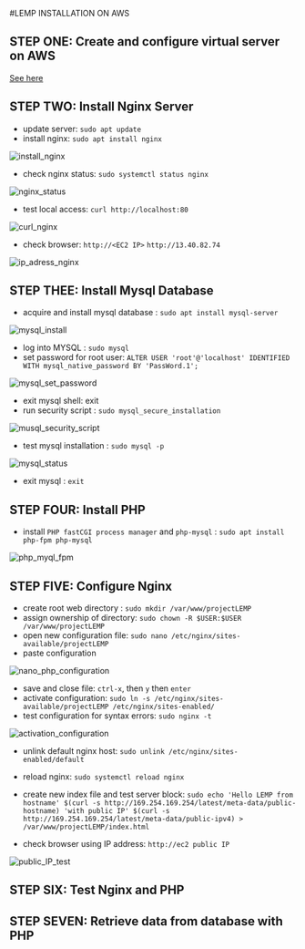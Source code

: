 #LEMP INSTALLATION ON AWS
## STEP ONE: Create and configure virtual server on AWS

<a href="https://github.com/earchibong/devops_training/blob/main/LAMP.md">See here</a>

## STEP TWO: Install Nginx Server
- update server: `sudo apt update`
- install nginx: `sudo apt install nginx`

![install_nginx](https://user-images.githubusercontent.com/92983658/177517763-5595f1f4-d2b0-423c-badc-a08209aa12c6.png)

- check nginx status: `sudo systemctl status nginx`

![nginx_status](https://user-images.githubusercontent.com/92983658/177517974-ca324d51-1393-4841-b7c6-781976a3da7b.png)

- test local access: `curl http://localhost:80`

![curl_nginx](https://user-images.githubusercontent.com/92983658/177518287-a3392188-3e4f-4017-aaee-66cf5be7e8f5.png)

- check browser: `http://<EC2 IP>` `http://13.40.82.74`

![ip_adress_nginx](https://user-images.githubusercontent.com/92983658/177519074-db7f6595-6155-42ed-be6d-be5fdb5c088e.png)


## STEP THEE: Install Mysql Database
- acquire and install mysql database : `sudo apt install mysql-server`

![mysql_install](https://user-images.githubusercontent.com/92983658/177556240-e7d06a72-1610-47a5-8eb7-7382d446fb76.png)

- log into MYSQL : `sudo mysql`
- set password for root user: `ALTER USER 'root'@'localhost' IDENTIFIED WITH mysql_native_password BY 'PassWord.1';`

![mysql_set_password](https://user-images.githubusercontent.com/92983658/177556904-64fb41c4-83c9-4b27-b8a0-fd212d3ab59d.png)

- exit mysql shell: exit
-  run security script : `sudo mysql_secure_installation`

![musql_security_script](https://user-images.githubusercontent.com/92983658/177557473-71f577bf-95a5-4105-b75e-10f88b72897d.png)

- test mysql installation : `sudo mysql -p`

![mysql_status](https://user-images.githubusercontent.com/92983658/177557854-dd515c11-b290-4aec-a267-80a496062559.png)

- exit mysql : `exit`

## STEP FOUR: Install PHP
- install `PHP fastCGI process manager` and `php-mysql` : `sudo apt install php-fpm php-mysql`

![php_myql_fpm](https://user-images.githubusercontent.com/92983658/177559045-dfb1578c-fbd0-4874-b8aa-461e0c52e15b.png)

## STEP FIVE: Configure Nginx

- create root web directory : `sudo mkdir /var/www/projectLEMP`
- assign ownership of directory: `sudo chown -R $USER:$USER /var/www/projectLEMP`
- open new configuration file: `sudo nano /etc/nginx/sites-available/projectLEMP`
- paste configuration

![nano_php_configuration](https://user-images.githubusercontent.com/92983658/177560662-0fe20e44-4f06-4f4b-ab96-b8cf39f633f6.png)


- save and close file: `ctrl-x`, then `y` then `enter`
- activate configuration: `sudo ln -s /etc/nginx/sites-available/projectLEMP /etc/nginx/sites-enabled/`
- test configuration for syntax errors: `sudo nginx -t`

![activation_configuration](https://user-images.githubusercontent.com/92983658/177561077-06f4179e-004e-47de-8537-5a4427c39eea.png)

- unlink default nginx host: `sudo unlink /etc/nginx/sites-enabled/default`
- reload nginx: `sudo systemctl reload nginx`

- create new index file and test server block: 
`sudo echo 'Hello LEMP from hostname' $(curl -s http://169.254.169.254/latest/meta-data/public-hostname) 'with public IP' $(curl -s http://169.254.169.254/latest/meta-data/public-ipv4) > /var/www/projectLEMP/index.html`

- check browser using IP address: `http://ec2 public IP`

![public_IP_test](https://user-images.githubusercontent.com/92983658/177563188-6863e3d1-30c7-42c5-bd1f-a1fbc5335441.png)

## STEP SIX: Test Nginx and PHP
## STEP SEVEN: Retrieve data from database with PHP
